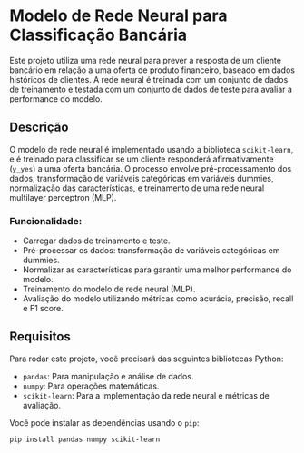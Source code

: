 # Modelo de Rede Neural para Classificação Bancária

Este projeto utiliza uma rede neural para prever a resposta de um cliente bancário em relação a uma oferta de produto financeiro, baseado em dados históricos de clientes. A rede neural é treinada com um conjunto de dados de treinamento e testada com um conjunto de dados de teste para avaliar a performance do modelo.

## Descrição

O modelo de rede neural é implementado usando a biblioteca `scikit-learn`, e é treinado para classificar se um cliente responderá afirmativamente (`y_yes`) a uma oferta bancária. O processo envolve pré-processamento dos dados, transformação de variáveis categóricas em variáveis dummies, normalização das características, e treinamento de uma rede neural multilayer perceptron (MLP).

### Funcionalidade:
- Carregar dados de treinamento e teste.
- Pré-processar os dados: transformação de variáveis categóricas em dummies.
- Normalizar as características para garantir uma melhor performance do modelo.
- Treinamento do modelo de rede neural (MLP).
- Avaliação do modelo utilizando métricas como acurácia, precisão, recall e F1 score.

## Requisitos

Para rodar este projeto, você precisará das seguintes bibliotecas Python:

- `pandas`: Para manipulação e análise de dados.
- `numpy`: Para operações matemáticas.
- `scikit-learn`: Para a implementação da rede neural e métricas de avaliação.

Você pode instalar as dependências usando o `pip`:

```bash
pip install pandas numpy scikit-learn
